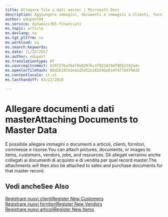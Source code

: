 ```yaml
---
title: Allegare file a dati master | Microsoft Docs
description: Aggiungere immagini, documenti o immagini a clienti, fornitori e altri record principali.
author: edupont04
ms.service: dynamics365-financials
ms.topic: article
ms.devlang: na
ms.tgt_pltfrm: na
ms.workload: na
ms.search.keywords: 
ms.date: 11/22/2017
ms.author: edupont
ms.translationtype: HT
ms.sourcegitcommit: b34f276a764f0e828fbc1f015429df9852242a4c
ms.openlocfilehash: 8dd2b197a3ea1d5d52a165592eb14f4f7b97942b
ms.contentlocale: it-it
ms.lasthandoff: 03/22/2018

---
```

# <a name="attaching-documents-to-master-data"></a><span data-ttu-id="45f76-103">Allegare documenti a dati master</span><span class="sxs-lookup"><span data-stu-id="45f76-103">Attaching Documents to Master Data</span></span>
<span data-ttu-id="45f76-104">È possibile allegare immagini o documenti a articoli, clienti, fornitori, commesse e risorse.</span><span class="sxs-lookup"><span data-stu-id="45f76-104">You can attach pictures, documents, or images to items, customers, vendors, jobs, and resources.</span></span> <span data-ttu-id="45f76-105">Gli allegati verranno anche collegati ai documenti di acquisto e di vendita per quel record master.</span><span class="sxs-lookup"><span data-stu-id="45f76-105">The attachments will then also be attached to sales and purchase documents for that master record.</span></span>  

## <a name="see-also"></a><span data-ttu-id="45f76-106">Vedi anche</span><span class="sxs-lookup"><span data-stu-id="45f76-106">See Also</span></span>
[<span data-ttu-id="45f76-107">Registrare nuovi clienti</span><span class="sxs-lookup"><span data-stu-id="45f76-107">Register New Customers</span></span>](sales-how-register-new-customers.md)  
[<span data-ttu-id="45f76-108">Registrare nuovi fornitori</span><span class="sxs-lookup"><span data-stu-id="45f76-108">Register New Vendors</span></span>](purchasing-how-register-new-vendors.md)  
[<span data-ttu-id="45f76-109">Registrare nuovi articoli</span><span class="sxs-lookup"><span data-stu-id="45f76-109">Register New Items</span></span>](inventory-how-register-new-items.md)  

